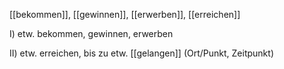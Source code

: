 [[bekommen]], [[gewinnen]], [[erwerben]], [[erreichen]]

I) etw. bekommen, gewinnen, erwerben

II) etw. erreichen, bis zu etw. [[gelangen]] (Ort/Punkt, Zeitpunkt)